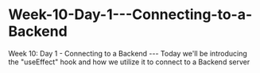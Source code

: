 # Week-10-Day-1---Connecting-to-a-Backend
Week 10: Day 1 - Connecting to a Backend --- Today we'll be introducing the "useEffect" hook and how we utilize it to connect to a Backend server
